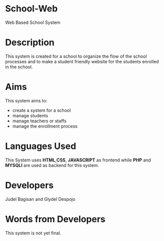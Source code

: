# School-Web
Web Based School System

# Description
This system is created for a school to organize the flow of the school processes and to make a student friendly website for the students enrolled in the school.

# Aims
This system aims to:
- create a system for a school
- manage students
- manage teachers or staffs
- manage the enrollment process

# Languages Used
This System uses **HTML**,**CSS**, **JAVASCRIPT** as frontend while **PHP** and **MYSQLI** are used as backend for this system.

# Developers
Judel Bagisan and Glydel Despojo

# Words from Developers
This system is not yet final.
